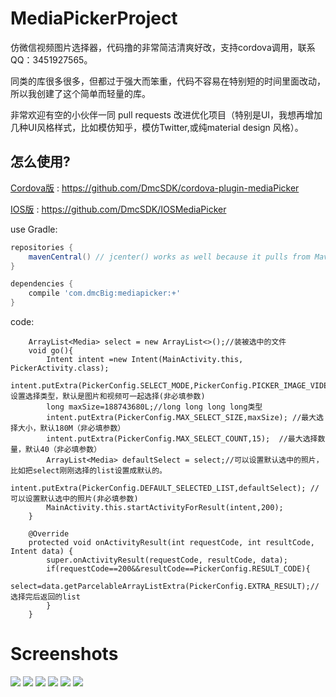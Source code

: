 # MediaPickerProject

仿微信视频图片选择器，代码撸的非常简洁清爽好改，支持cordova调用，联系QQ：3451927565。

同类的库很多很多，但都过于强大而笨重，代码不容易在特别短的时间里面改动，所以我创建了这个简单而轻量的库。

非常欢迎有空的小伙伴一同 pull requests 改进优化项目（特别是UI，我想再增加几种UI风格样式，比如模仿知乎，模仿Twitter,或纯material design 风格）。

怎么使用?
-------------------
[Cordova版](https://github.com/DmcSDK/cordova-plugin-mediaPicker) : https://github.com/DmcSDK/cordova-plugin-mediaPicker 

[IOS版](https://github.com/DmcSDK/IOSMediaPicker) : https://github.com/DmcSDK/IOSMediaPicker

use Gradle:

```gradle
repositories {
    mavenCentral() // jcenter() works as well because it pulls from Maven Central
}

dependencies {
    compile 'com.dmcBig:mediapicker:+'
}
```

code:
```
    ArrayList<Media> select = new ArrayList<>();//装被选中的文件
    void go(){
        Intent intent =new Intent(MainActivity.this, PickerActivity.class);
        intent.putExtra(PickerConfig.SELECT_MODE,PickerConfig.PICKER_IMAGE_VIDEO);//设置选择类型，默认是图片和视频可一起选择(非必填参数)
        long maxSize=188743680L;//long long long long类型
        intent.putExtra(PickerConfig.MAX_SELECT_SIZE,maxSize); //最大选择大小，默认180M（非必填参数）
        intent.putExtra(PickerConfig.MAX_SELECT_COUNT,15);  //最大选择数量，默认40（非必填参数）
        ArrayList<Media> defaultSelect = select;//可以设置默认选中的照片，比如把select刚刚选择的list设置成默认的。
        intent.putExtra(PickerConfig.DEFAULT_SELECTED_LIST,defaultSelect); //可以设置默认选中的照片(非必填参数)
        MainActivity.this.startActivityForResult(intent,200);
    }
    
    @Override
    protected void onActivityResult(int requestCode, int resultCode, Intent data) {
        super.onActivityResult(requestCode, resultCode, data);
        if(requestCode==200&&resultCode==PickerConfig.RESULT_CODE){
            select=data.getParcelableArrayListExtra(PickerConfig.EXTRA_RESULT);//选择完后返回的list
        }
    }
```    

# Screenshots
![](https://github.com/dmcBig/MediaPickerPoject/blob/master/Screenshots/Screenshots1.png)
![](https://github.com/dmcBig/MediaPickerPoject/blob/master/Screenshots/Screenshots2.png)
![](https://github.com/dmcBig/MediaPickerPoject/blob/master/Screenshots/Screenshots3.png)
![](https://github.com/dmcBig/MediaPickerPoject/blob/master/Screenshots/Screenshots4.png)
![](https://github.com/dmcBig/MediaPickerPoject/blob/master/Screenshots/Screenshots5.png)
![](https://github.com/dmcBig/MediaPickerPoject/blob/master/Screenshots/Screenshots6.png)
